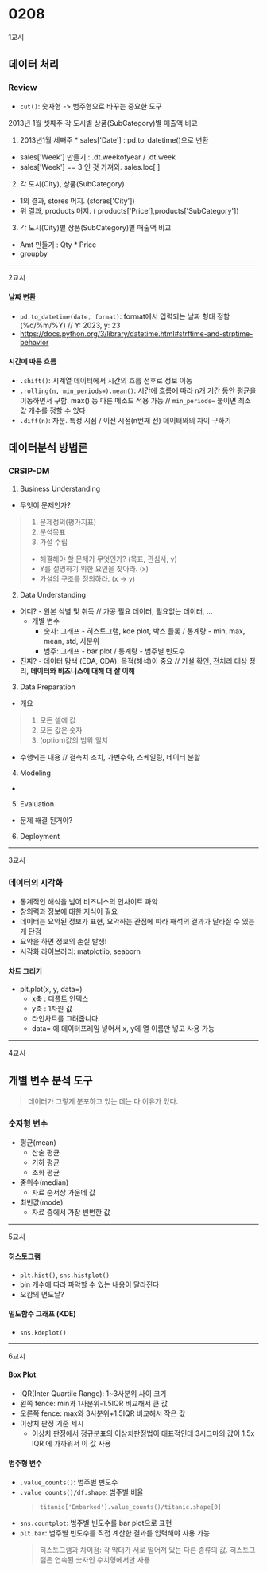 # 0208
1교시
## 데이터 처리

### Review
- ``cut()``: 숫자형 -> 범주형으로 바꾸는 중요한 도구

2013년 1월 셋째주 각 도시별 상품(SubCategory)별 매출액 비교

1. 2013년1월 세째주 * sales['Date'] : pd.to_datetime()으로 변환
* sales['Week'] 만들기 : .dt.weekofyear / .dt.week
* sales['Week'] == 3 인 것 가져와. sales.loc[ ]
2. 각 도시(City), 상품(SubCategory)
* 1의 결과, stores 머지. (stores['City'])
* 위 결과, products 머지. ( products['Price'],products['SubCategory'])
3. 각 도시(City)별 상품(SubCategory)별 매출액 비교
* Amt 만들기 : Qty * Price
* groupby
---
2교시

#### 날짜 변환
- ``pd.to_datetime(date, format)``: format에서 입력되는 날짜 형태 정함 (%d/%m/%Y) // Y: 2023, y: 23
- https://docs.python.org/3/library/datetime.html#strftime-and-strptime-behavior

#### 시간에 따른 흐름
- ``.shift()``: 시계열 데이터에서 시간의 흐름 전후로 정보 이동
- ``.rolling(n, min_periods=).mean()``: 시간에 흐름에 따라 n개 기간 동안 평균을 이동하면서 구함. max() 등 다른 메소드 적용 가능 // ``min_periods=`` 붙이면 최소 값 개수를 정할 수 있다
- ``.diff(n)``: 차분. 특정 시점 / 이전 시점(n번째 전) 데이터와의 차이 구하기

## 데이터분석 방법론

### CRSIP-DM
1. Business Understanding
* 무엇이 문제인가?
> 1. 문제정의(평가지표)
> 2. 분석목표
> 3. 가설 수립
> - 해결해야 할 문제가 무엇인가? (목표, 관심사, y)
> - Y를 설명하기 위한 요인을 찾아라. (x)
> - 가설의 구조를 정의하라. (x -> y)
2. Data Understanding
* 어디? - 원본 식별 및 취득 // 가공 필요 데이터, 필요없는 데이터, ...
    - 개별 변수
        - 숫자: 그래프 - 히스토그램, kde plot, 박스 플롯 / 통계량 - min, max, mean, std, 사분위
        - 범주: 그래프 - bar plot / 통계량 - 범주별 빈도수
* 진짜? - 데이터 탐색 (EDA, CDA). 목적(해석)이 중요 // 가설 확인, 전처리 대상 정리, **데이터와 비즈니스에 대해 더 잘 이해**
3. Data Preparation
- 개요
> 1. 모든 셀에 값
> 2. 모든 값은 숫자
> 3. (option)값의 범위 일치
- 수행되는 내용 // 결측치 조치, 가변수화, 스케일링, 데이터 분할
4. Modeling
* 
5. Evaluation
* 문제 해결 된거야?
6. Deployment
---
3교시
### 데이터의 시각화
- 통계적인 해석을 넘어 비즈니스의 인사이트 파악
- 창의력과 정보에 대한 지식이 필요
- 데이터는 요약된 정보가 표현, 요약하는 관점에 따라 해석의 결과가 달라질 수 있는게 단점
- 요약을 하면 정보의 손실 발생!
- 시각화 라이브러리: matplotlib, seaborn

#### 차트 그리기
* plt.plot(x, y, data=)
    * x축 : 디폴트 인덱스
    * y축 : 1차원 값
    * 라인차트를 그려줍니다.
    * data= 에 데이터프레임 넣어서 x, y에 열 이름만 넣고 사용 가능
---
4교시

## 개별 변수 분석 도구
> 데이터가 그렇게 분포하고 있는 데는 다 이유가 있다.

### 숫자형 변수
- 평균(mean)
    - 산술 평균
    - 기하 평균
    - 조화 평균
- 중위수(median)
    - 자료 순서상 가운데 값
- 최빈값(mode)
    - 자료 중에서 가장 빈번한 값
---
5교시

#### 히스토그램
- ``plt.hist()``, ``sns.histplot()``
- bin 개수에 따라 파악할 수 있는 내용이 달라진다
- 오캄의 면도날?

#### 밀도함수 그래프 (KDE)
- ``sns.kdeplot()``
---
6교시

#### Box Plot
- IQR(Inter Quartile Range): 1~3사분위 사이 크기
- 왼쪽 fence: min과 1사분위-1.5IQR 비교해서 큰 값
- 오른쪽 fence: max와 3사분위+1.5IQR 비교해서 작은 값
- 이상치 판정 기준 제시
    - 이상치 판정에서 정규분표의 이상치판정법이 대표적인데 3시그마의 값이 1.5x IQR 에 가까워서 이 값 사용

#### 범주형 변수
- ``.value_counts()``: 범주별 빈도수
- ``.value_counts()/df.shape``: 범주별 비율
    > ``titanic['Embarked'].value_counts()/titanic.shape[0]``
- ``sns.countplot``: 범주별 빈도수를 bar plot으로 표현
- ``plt.bar``: 범주별 빈도수를 직접 계산한 결과를 입력해야 사용 가능
    > 히스토그램과 차이점: 각 막대가 서로 떨어져 있는 다른 종류의 값. 히스토그램은 연속된 숫자인 수치형에서만 사용